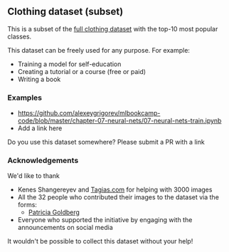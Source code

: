 ## Clothing dataset (subset)

This is a subset of the [full clothing dataset](https://github.com/alexeygrigorev/clothing-dataset) with the top-10 most popular classes. 

This dataset can be freely used for any purpose. For example:

* Training a model for self-education
* Creating a tutorial or a course (free or paid)
* Writing a book

### Examples

* https://github.com/alexeygrigorev/mlbookcamp-code/blob/master/chapter-07-neural-nets/07-neural-nets-train.ipynb
* Add a link here

Do you use this dataset somewhere? Please submit a PR with a link



### Acknowledgements 

We'd like to thank

* Kenes Shangereyev and [Tagias.com](tagias.com) for helping with 3000 images
* All the 32 people who contributed their images to the dataset via the forms:
  * [Patricia Goldberg](https://www.linkedin.com/in/patricia-goldberg/)
* Everyone who supported the initiative by engaging with the announcements on social media   

It wouldn't be possible to collect this dataset without your help!
